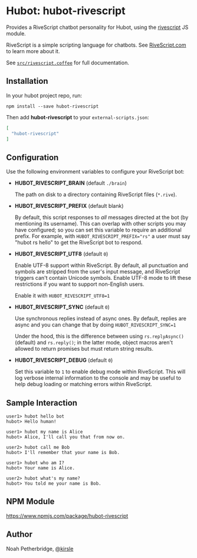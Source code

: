 # Hubot: hubot-rivescript

Provides a RiveScript chatbot personality for Hubot, using the
[rivescript](https://github.com/aichaos/rivescript-js) JS module.

RiveScript is a simple scripting language for chatbots. See
[RiveScript.com](https://www.rivescript.com/) to learn more about it.

See [`src/rivescript.coffee`](src/rivescript.coffee) for full documentation.

## Installation

In your hubot project repo, run:

`npm install --save hubot-rivescript`

Then add **hubot-rivescript** to your `external-scripts.json`:

```json
[
  "hubot-rivescript"
]
```

## Configuration

Use the following environment variables to configure your RiveScript bot:

* **HUBOT_RIVESCRIPT_BRAIN** (default `./brain`)

  The path on disk to a directory containing RiveScript files (`*.rive`).
* **HUBOT_RIVESCRIPT_PREFIX** (default blank)

  By default, this script responses to *all* messages directed at the bot (by
  mentioning its username). This can overlap with other scripts you may have
  configured; so you can set this variable to require an additional prefix.
  For example, with `HUBOT_RIVESCRIPT_PREFIX="rs"` a user must say
  "hubot rs hello" to get the RiveScript bot to respond.
* **HUBOT_RIVESCRIPT_UTF8** (default `0`)

  Enable UTF-8 support within RiveScript. By default, all punctuation and
  symbols are stripped from the user's input message, and RiveScript triggers
  can't contain Unicode symbols. Enable UTF-8 mode to lift these restrictions
  if you want to support non-English users.

  Enable it with `HUBOT_RIVESCRIPT_UTF8=1`
* **HUBOT_RIVESCRIPT_SYNC** (default `0`)

  Use synchronous replies instead of async ones. By default, replies are async
  and you can change that by doing `HUBOT_RIVESCRIPT_SYNC=1`

  Under the hood, this is the difference between using `rs.replyAsync()`
  (default) and `rs.reply()`; in the latter mode, object macros aren't allowed
  to return promises but must return string results.
* **HUBOT_RIVESCRIPT_DEBUG** (default `0`)

  Set this variable to `1` to enable debug mode within RiveScript. This will
  log verbose internal information to the console and may be useful to help
  debug loading or matching errors within RiveScript.

## Sample Interaction

```
user1> hubot hello bot
hubot> Hello human!

user1> hubot my name is Alice
hubot> Alice, I'll call you that from now on.

user2> hubot call me Bob
hubot> I'll remember that your name is Bob.

user1> hubot who am I?
hubot> Your name is Alice.

user2> hubot what's my name?
hubot> You told me your name is Bob.
```

## NPM Module

https://www.npmjs.com/package/hubot-rivescript

## Author

Noah Petherbridge, [@kirsle](https://github.com/kirsle)
